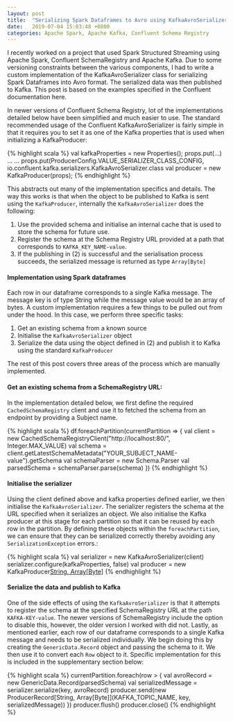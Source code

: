 ```yaml
---
layout: post
title:  "Serializing Spark Dataframes to Avro using KafkaAvroSerializer"
date:   2019-07-04 15:03:48 +0800
categories: Apache Spark, Apache Kafka, Confluent Schema Registry
---
```

I recently worked on a project that used Spark Structured Streaming using Apache Spark, Confluent SchemaRegistry and Apache Kafka. Due to some versioning constraints between the various components, I had to write a custom implementation of the KafkaAvroSerializer class for serializing Spark Dataframes into Avro format. The serialized data was then published to Kafka. This post is based on the examples specified in the Confluent documentation here.

In newer versions of Confluent Schema Registry, lot of the implementations detailed below have been simplified and much easier to use. The standard recommended usage of the Confluent KafkaAvroSerializer is fairly simple in that it requires you to set it as one of the Kafka properties that is used when initializing a KafkaProducer:

{% highlight scala %}
val kafkaProperties = new Properties();
props.put(...)
...
...
props.put(ProducerConfig.VALUE_SERIALIZER_CLASS_CONFIG, io.confluent.kafka.serializers.KafkaAvroSerializer.class
val producer = new KafkaProducer(props);
{% endhighlight %}

<!--more-->

This abstracts out many of the implementation specifics and details. The way this works is that when the object to be published to Kafka is sent using the `KafkaProducer`, internally the `KafkaAvroSerializer` does the following:

1. Use the provided schema and initialise an internal cache that is used to store the schema for future use.
2. Register the schema at the Schema Registry URL provided at a path that corresponds to `KAFKA_KEY_NAME-value`.
3. If the publishing in (2) is successful and the serialisation process succeeds, the serialized message is returned as type `Array[Byte]`


#### Implementation using Spark dataframes
Each row in our dataframe corresponds to a single Kafka message. The message key is of type String while the message value would be an array of bytes. A custom implementation requires a few things to be pulled out from under the hood. In this case, we perform three specific tasks:

1. Get an existing schema from a known source
2. Initialise the `KafkaAvroSerializer` object
3. Serialize the data using the object defined in (2) and publish it to Kafka using the standard `KafkaProducer`

The rest of this post covers three areas of the process which are manually implemented.

#### Get an existing schema from a SchemaRegistry URL:

In the implementation detailed below, we first define the required `CachedSchemaRegistry` client and use it to fetched the schema from an endpoint by providing a Subject name.

{% highlight scala %}
df.foreachPartition(currentPartition => {
val client = new CachedSchemaRegistryClient("http://localhost:80/", Integer.MAX_VALUE)
val schema = client.getLatestSchemaMetadata("YOUR_SUBJECT_NAME-value").getSchema
val schemaParser = new Schema.Parser
val parsedSchema = schemaParser.parse(schema)
})
{% endhighlight %}

#### Initialise the serializer 

Using the client defined above and kafka properties defined earlier, we then initialise the `KafkaAvroSerializer`. The serializer registers the schema at the URL specified when it serializes an object. We also initialise the Kafka producer at this stage for each partition so that it can be reused by each row in the partition. By defining these objects within the `foreachPartition`, we can ensure that they can be serialized correctly thereby avoiding any `SerializationException` errors.:

{% highlight scala %}
val serializer = new KafkaAvroSerializer(client)
serializer.configure(kafkaProperties, false)
val producer = new KafkaProducer[String, Array[Byte]](kafkaProperties)
{% endhighlight %}

#### Serialize the data and publish to Kafka 

One of the side effects of using the `KafkaAvroSerializer` is that it attempts to register the schema at the specified SchemaRegistry URL at the path `KAFKA-KEY-value`. The newer versions of SchemaRegistry include the option to disable this, however, the older version I worked with did not. Lastly, as mentioned earlier, each row of our dataframe corresponds to a single Kafka message and needs to be serialized individually. We begin doing this by creating the `GenericData.Record` object and passing the schema to it. We then use it to convert each `Row` object to it. Specific implementation for this is included in the supplementary section below:

{% highlight scala %}
currentPartition.foreach(row > {
val avroRecord = new GenericData.Record(parsedSchema)
val serializedMessage = serializer.serialize(key, avroRecord)
producer.send(new ProducerRecord[String, Array[Byte]](KAFKA_TOPIC_NAME, key, serializedMessage))
})
producer.flush()
producer.close()
{% endhighlight %}

